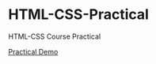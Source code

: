 # HTML-CSS-Practical
HTML-CSS Course Practical

<a href="https://deep-ramani.github.io/HTML-CSS-Practical/">Practical Demo</a>
